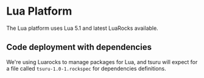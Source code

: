 # Lua Platform

The Lua platform uses Lua 5.1 and latest LuaRocks available.

## Code deployment with dependencies

We're using Luarocks to manage packages for Lua, and tsuru will expect
for a file called `tsuru-1.0-1.rockspec` for dependencies definitions.
